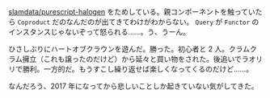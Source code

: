 [slamdata/purescript-halogen][] をためしている。親コンポーネントを触っていたら `Coproduct` だのなんだのが出てきてわけがわからない。 `Query` が `Functor` のインスタンスじゃないぞって怒られる……。う、うーん。

ひさしぶりにハートオブクラウンを遊んだ。勝った。初心者と 2 人。クラムクラム擁立（これも譲ったのだけど）から延々と買い物をされた。後追いでラオリリで勝利。一方的だ。もうすこし繰り返せば楽しくなってくるのだけど……。

なんだろう、2017 年になってから悲しいことしか起きていない気がしてきた。

[slamdata/purescript-halogen]: https://github.com/slamdata/purescript-halogen
